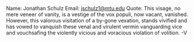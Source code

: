 Name:  Jonathan Schulz
Email: jschulz1@mtu.edu
Quote:
	 This visage, no mere veneer of vanity, is a vestige of the vox populi,
now vacant, vanished. However, this valorous visitation of a by-gone vexation,
stands vivified and has vowed to vanquish these venal and virulent vermin 
vanguarding vice and vouchsafing the violently vicious and voracious violation of volition.
	-V 

